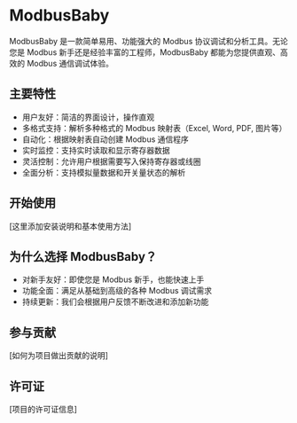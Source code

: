 # ModbusBaby

ModbusBaby 是一款简单易用、功能强大的 Modbus 协议调试和分析工具。无论您是 Modbus 新手还是经验丰富的工程师，ModbusBaby 都能为您提供直观、高效的 Modbus 通信调试体验。

## 主要特性

- 用户友好：简洁的界面设计，操作直观
- 多格式支持：解析多种格式的 Modbus 映射表（Excel, Word, PDF, 图片等）
- 自动化：根据映射表自动创建 Modbus 通信程序
- 实时监控：支持实时读取和显示寄存器数据
- 灵活控制：允许用户根据需要写入保持寄存器或线圈
- 全面分析：支持模拟量数据和开关量状态的解析

## 开始使用

[这里添加安装说明和基本使用方法]

## 为什么选择 ModbusBaby？

- 对新手友好：即使您是 Modbus 新手，也能快速上手
- 功能全面：满足从基础到高级的各种 Modbus 调试需求
- 持续更新：我们会根据用户反馈不断改进和添加新功能

## 参与贡献

[如何为项目做出贡献的说明]

## 许可证

[项目的许可证信息]